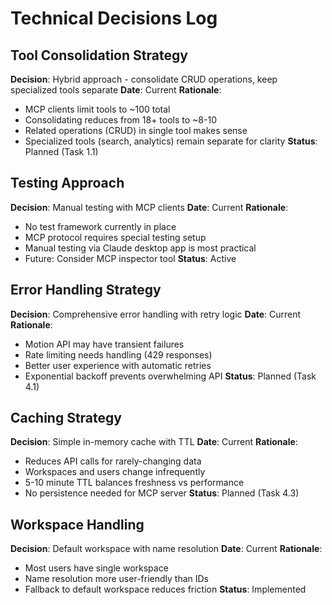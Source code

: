 # Technical Decisions Log

## Tool Consolidation Strategy
**Decision**: Hybrid approach - consolidate CRUD operations, keep specialized tools separate
**Date**: Current
**Rationale**:
- MCP clients limit tools to ~100 total
- Consolidating reduces from 18+ tools to ~8-10
- Related operations (CRUD) in single tool makes sense
- Specialized tools (search, analytics) remain separate for clarity
**Status**: Planned (Task 1.1)

## Testing Approach
**Decision**: Manual testing with MCP clients
**Date**: Current
**Rationale**:
- No test framework currently in place
- MCP protocol requires special testing setup
- Manual testing via Claude desktop app is most practical
- Future: Consider MCP inspector tool
**Status**: Active

## Error Handling Strategy
**Decision**: Comprehensive error handling with retry logic
**Date**: Current
**Rationale**:
- Motion API may have transient failures
- Rate limiting needs handling (429 responses)
- Better user experience with automatic retries
- Exponential backoff prevents overwhelming API
**Status**: Planned (Task 4.1)

## Caching Strategy
**Decision**: Simple in-memory cache with TTL
**Date**: Current
**Rationale**:
- Reduces API calls for rarely-changing data
- Workspaces and users change infrequently
- 5-10 minute TTL balances freshness vs performance
- No persistence needed for MCP server
**Status**: Planned (Task 4.3)

## Workspace Handling
**Decision**: Default workspace with name resolution
**Date**: Current
**Rationale**:
- Most users have single workspace
- Name resolution more user-friendly than IDs
- Fallback to default workspace reduces friction
**Status**: Implemented
